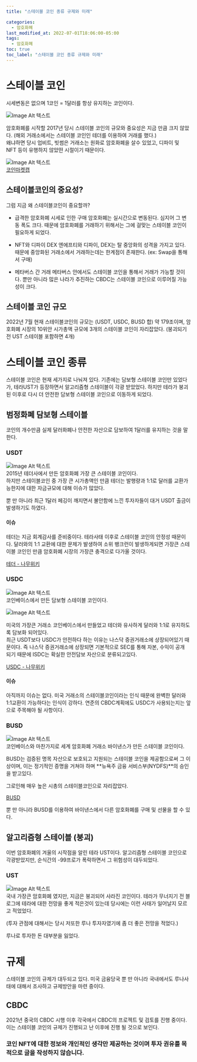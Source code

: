 ```yaml
---
title: "스테이블 코인 종류 규제와 미래"

categories:
  - 암호화폐
last_modified_at: 2022-07-01T18:06:00-05:00
tags:
  - 암호화폐
toc: true
toc_label: "스테이블 코인 종류 규제와 미래"
---
```


# 스테이블 코인 
시세변동은 없으며 1코인 = 1달러를 항상 유지하는 코인이다.

![Image Alt 텍스트](/assets/img/crypto/220701/dollar.jpeg) <br>

암호화폐를 시작할 2017년 당시 스테이블 코인의 규모와 중요성은 지금 만큼 크지 않았다. (해외 거래소에서는 스테이블 코인인 테더를 이용하여 거래를 했다.) <br>
왜냐하면 당시 업비트, 빗썸은 거래소는 원화로 암호화폐을 살수 있었고, 디파이 및 NFT 등이 유행하지 않았떤 시절이기 때문이다.<br>

![Image Alt 텍스트](/assets/img/crypto/220701/coinmarket.png) <br>
[코인마켓캡](https://coinmarketcap.com/ko/)<br>

## 스테이블코인의 중요성?
그럼 지금 왜 스테이블코인이 중요할까? <br>

- 급격한 암호화폐 시세로 인한 구매
암호화폐는 실시간으로 변동된다. 심지어 그 변동 폭도 크다. 때문에 암호화폐를 거래하기 위해서는 그에 걸맞는 스테이블 코인이 필요하게 되었다. 

- NFT와 디파이 DEX
엔에프티와 디파이, DEX는 탈 중앙화의 성격을 가지고 있다. 때문에 중앙화된 거래소에서 거래하는데는 한계점이 존재한다. (ex: Swap을 통해서 구매)

- 메타버스 간 거래
메타버스 안에서도 스테이블 코인을 통해서 거래가 가능할 것이다. 뿐만 아니라 많은 나라가 추진하는 CBDC는 스테이블 코인으로 이루어질 가능성이 크다.

## 스테이블 코인 규모
2022년 7월 현재 스테이블코인의 규모는 (USDT, USDC, BUSD 합) 약 179조이며, 암호화폐 시장의 10위안 시가총액 규모에 3개의 스테이블 코인이 자리잡았다. (붕괴되기전 UST 스테이블 포함하면 4개)

# 스테이블 코인 종류
스테이블 코인은 현재 세가지로 나눠져 있다. 기존에는 담보형 스테이블 코인만 있었다가, 테라UST가 등장하면서 알고리즘형 스테이블이 각광 받았었다. 하지만 테라가 붕괴된 이후로 다시 더 안전한 담보형 스테이블 코인으로 이동하게 되었다.

## 범정화폐 담보형 스테이블
코인의 개수만큼 실제 달러화폐나 안전한 자산으로 담보하여 1달러를 유지하는 것을 말한다.<br>

### USDT
![Image Alt 텍스트](/assets/img/crypto/220701/tether.png) <br>
2015년 테더사에서 만든 암호화폐 가장 큰 스테이블 코인이다. <br>
하지만 스테이블코인 중 가장 큰 시가총액인 만큼 테더는 발행량과 1:1로 달러를 교환가능한지에 대한 자금규모에 대해 이슈가 많았다.

뿐 만 아니라 최근 1달러 페깅이 깨지면서 불안함에 느낀 투자자들이 대거 USDT 출금이 발생하기도 하였다. <br>

#### 이슈
테더는 지금 회계감사를 준비중이다. 테라사태 이후로 스테이블 코인의 안정성 때문이다. 달러와의 1:1 교환에 대한 문제가 발생하여 소위 뱅크런이 발생하게되면 가장큰 스테이블 코인인 만큼 암호화폐 시장의 가장큰 충격으로 다가올 것이다.  <br>

[테더 - 나무위키](https://namu.wiki/w/Tether)

### USDC
![Image Alt 텍스트](/assets/img/crypto/220701/usdc.jpeg) <br>
코인베이스에서 만든 담보형 스테이블 코인이다. <br>

![Image Alt 텍스트](/assets/img/crypto/220701/coinbase.png) <br>

미국의 가장큰 거래소 코인베이스에서 만들었고 테더와 유사하게 달러와 1:1로 유지하도록 담보화 되어있다.<br>
최근 USDT보다 USDC가 안전하다 하는 이유는 나스닥 증권거래소에 상장되어있기 때문이다. 즉 나스닥 증권거래소에 상장되면 기본적으로 SEC를 통해 자본, 수익이 공개 되기 때문에 ISDC는 확실한 안전담보 자산으로 분류되고있다. <br>

[USDC - 나무위키](https://namu.wiki/w/USDC)

#### 이슈
아직까지 이슈는 없다. 미국 거래소의 스테이블코인이라는 인식 때문에 완벽한 달러와 1:1교환이 가능하다는 인식이 강하다. 연준의 CBDC계획에도 USDC가 사용되는지는 앞으로 주목해야 될 사항이다.

### BUSD
![Image Alt 텍스트](/assets/img/crypto/220701/busd.jpeg) <br>
코인베이스와 마찬가지로 세계 암호화폐 거래소 바이낸스가 만든 스테이블 코인이다. 

BUSD는 검증된 명목 자산으로 보호되고 지원되는 스테이블 코인을 제공함으로써 그 이상이며, 이는 정기적인 증명을 거쳐야 하며 **뉴욕주 금융 서비스부(NYDFS)**의 승인을 받고있다.<br>

그로인해 매우 높은 시총의 스테이블코인으로 자리잡았다. <br>

[BUSD](https://ultcoin365.com/ko/why-have-users-selected-busd-as-an-alternative-to-ust-and-usdt/)

뿐 만 아니라 BUSD를 이용하여 바이낸스에서 다른 암호화폐를 구매 및 선물을 할 수 있다.

## 알고리즘형 스테이블 (붕괴)
이번 암호화폐의 겨울의 시작점을 알린 테라 UST이다. 알고리즘형 스테이블 코인으로 각광받았지만, 순식간의 -99프로가 폭락하면서 그 위험성이 대두되었다.

### UST
![Image Alt 텍스트](/assets/img/crypto/terra.png) <br>
국내 가장큰 암호화폐 였지만, 지금은 붕괴되어 사라진 코인이다. 테라가 무너지기 전 블로그에 테라에 대한 전망을 좋게 적은것이 있는데 당시에는 이런 사태가 일어날지 모르고 적었었다. <br>

(투자 관점에 대해서는 당시 저또한 루나 투자자였기에 좀 더 좋은 전망을 적었다.)<br>

루나로 투자한 돈 대부분을 잃었다. 

# 규제 
스테이블 코인의 규제가 대두되고 있다. 미국 금융당국 뿐 만 아니라 국내에서도 루나사태에 대해서 조사하고 규제방안을 마련 중이다.<br>

## CBDC
2021년 중국의 CBDC 시행 이후 각국에서 CBDC의 프로젝트 및 검토를 진행 중이다. 이는 스테이블 코인의 규제가 진행되고 난 이후에 진행 될 것으로 보인다.


### 코인 NFT에 대한 정보와 개인적인 생각만 제공하는 것이며 투자 권유를 목적으로 글을 작성하지 않습니다.
